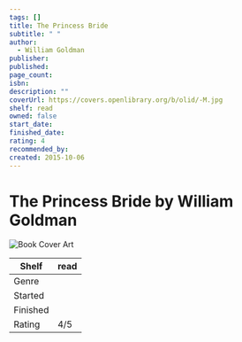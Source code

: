```yaml
---
tags: []
title: The Princess Bride
subtitle: " "
author:
  - William Goldman
publisher: 
published: 
page_count: 
isbn: 
description: ""
coverUrl: https://covers.openlibrary.org/b/olid/-M.jpg
shelf: read
owned: false
start_date: 
finished_date: 
rating: 4
recommended_by: 
created: 2015-10-06
---
```


# The Princess Bride by William Goldman

![Book Cover Art](https://covers.openlibrary.org/b/olid/-M.jpg)

| Shelf | read |
| --- | --- |
| Genre |  |
| Started |  |
| Finished |  |
| Rating | 4/5 |

